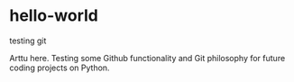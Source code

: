 # hello-world
testing git

Arttu here. Testing some Github functionality and Git philosophy for future coding projects on Python.
